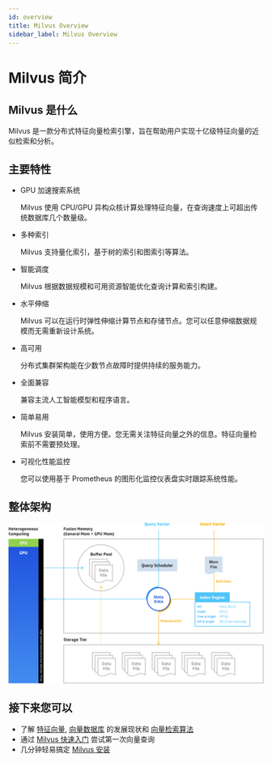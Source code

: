 ```yaml
---
id: overview
title: Milvus Overview
sidebar_label: Milvus Overview
---
```


# Milvus 简介

## Milvus 是什么

Milvus 是一款分布式特征向量检索引擎，旨在帮助用户实现十亿级特征向量的近似检索和分析。

## 主要特性

- GPU 加速搜索系统

  Milvus 使用 CPU/GPU 异构众核计算处理特征向量，在查询速度上可超出传统数据库几个数量级。

- 多种索引

  Milvus 支持量化索引，基于树的索引和图索引等算法。
  
- 智能调度

  Milvus 根据数据规模和可用资源智能优化查询计算和索引构建。

- 水平伸缩

  Milvus 可以在运行时弹性伸缩计算节点和存储节点。您可以任意伸缩数据规模而无需重新设计系统。

- 高可用

  分布式集群架构能在少数节点故障时提供持续的服务能力。

- 全面兼容

  兼容主流人工智能模型和程序语言。

- 简单易用

  Milvus 安装简单，使用方便。您无需关注特征向量之外的信息。特征向量检索前不需要预处理。

- 可视化性能监控

  您可以使用基于 Prometheus 的图形化监控仪表盘实时跟踪系统性能。

## 整体架构

![Milvus 架构](assets/milvus_arch.png)

## 接下来您可以

- 了解 [特征向量](vector.md), [向量数据库](vector_db.md) 的发展现状和 [向量检索算法](index_method.md)
- 通过 [Milvus 快速入门](../QuickStart.md) 尝试第一次向量查询
- 几分钟轻易搞定 [Milvus 安装](../userguide/install_milvus.md)
